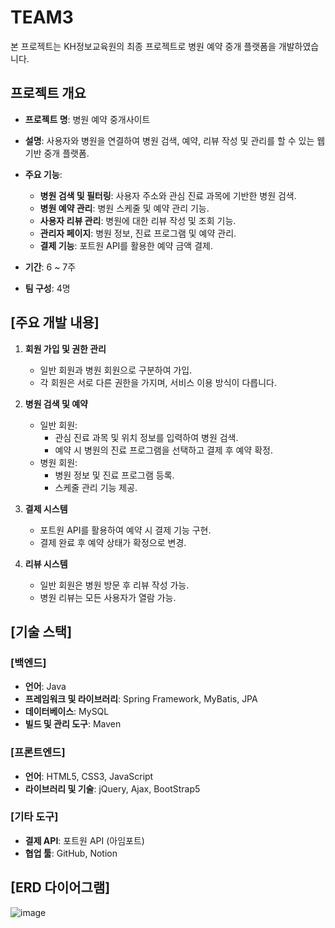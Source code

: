 # TEAM3
본 프로젝트는 KH정보교육원의 최종 프로젝트로
병원 예약 중개 플랫폼을 개발하였습니다.

## 프로젝트 개요
- **프로젝트 명**: 병원 예약 중개사이트
- **설명**: 
  사용자와 병원을 연결하여 병원 검색, 예약, 리뷰 작성 및 관리를 할 수 있는 웹 기반 중개 플랫폼.
- **주요 기능**:
  - **병원 검색 및 필터링**: 사용자 주소와 관심 진료 과목에 기반한 병원 검색.
  - **병원 예약 관리**: 병원 스케줄 및 예약 관리 기능.
  - **사용자 리뷰 관리**: 병원에 대한 리뷰 작성 및 조회 기능.
  - **관리자 페이지**: 병원 정보, 진료 프로그램 및 예약 관리.
  - **결제 기능**: 포트원 API를 활용한 예약 금액 결제.

- **기간**: 6 ~ 7주  
- **팀 구성**: 4명

## [주요 개발 내용]
1. **회원 가입 및 권한 관리**
   - 일반 회원과 병원 회원으로 구분하여 가입.
   - 각 회원은 서로 다른 권한을 가지며, 서비스 이용 방식이 다릅니다.

2. **병원 검색 및 예약**
   - 일반 회원:
     - 관심 진료 과목 및 위치 정보를 입력하여 병원 검색.
     - 예약 시 병원의 진료 프로그램을 선택하고 결제 후 예약 확정.
   - 병원 회원:
     - 병원 정보 및 진료 프로그램 등록.
     - 스케줄 관리 기능 제공.

3. **결제 시스템**
   - 포트원 API를 활용하여 예약 시 결제 기능 구현.
   - 결제 완료 후 예약 상태가 확정으로 변경.

4. **리뷰 시스템**
   - 일반 회원은 병원 방문 후 리뷰 작성 가능.
   - 병원 리뷰는 모든 사용자가 열람 가능.

     

## [기술 스택]
### [백엔드]
- **언어**: Java  
- **프레임워크 및 라이브러리**: Spring Framework, MyBatis, JPA  
- **데이터베이스**: MySQL
- **빌드 및 관리 도구**: Maven

### [프론트엔드]
- **언어**: HTML5, CSS3, JavaScript  
- **라이브러리 및 기술**: jQuery, Ajax, BootStrap5  

### [기타 도구]
- **결제 API**: 포트원 API (아임포트)  
- **협업 툴**: GitHub, Notion 

## [ERD 다이어그램]
![image](https://github.com/user-attachments/assets/a0c22b24-a0ce-4571-a60e-26beb27b5d11)


